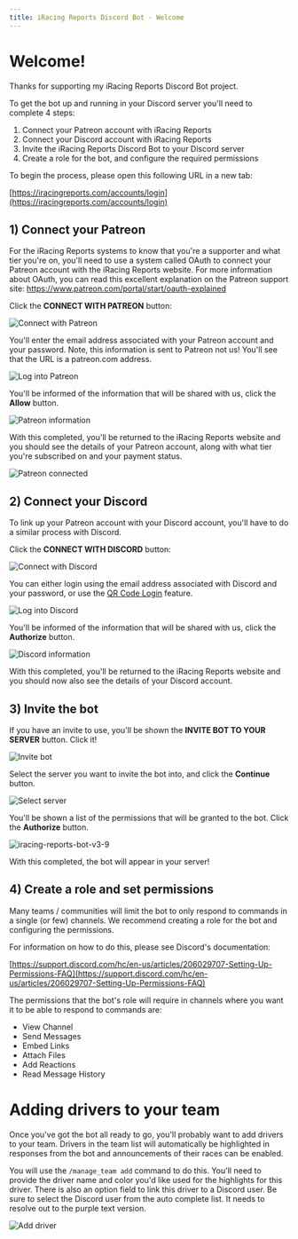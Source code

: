 ```yaml
---
title: iRacing Reports Discord Bot - Welcome
---
```


# Welcome!

Thanks for supporting my iRacing Reports Discord Bot project.

To get the bot up and running in your Discord server you'll need to complete 4 steps:

1. Connect your Patreon account with iRacing Reports
2. Connect your Discord account with iRacing Reports
3. Invite the iRacing Reports Discord Bot to your Discord server
4. Create a role for the bot, and configure the required permissions

To begin the process, please open this following URL in a new tab:

[https://iracingreports.com/accounts/login](https://iracingreports.com/accounts/login)

## 1) Connect your Patreon

For the iRacing Reports systems to know that you're a supporter and what tier you're on, you'll need to use a system called OAuth to connect your Patreon account with the iRacing Reports website. For more information about OAuth, you can read this excellent explanation on the Patreon support site: https://www.patreon.com/portal/start/oauth-explained

Click the **CONNECT WITH PATREON** button:

![Connect with Patreon](https://user-images.githubusercontent.com/658935/171335957-9ab7a743-62cb-4445-a21d-fa60ff7fb8a9.png)

You'll enter the email address associated with your Patreon account and your password. Note, this information is sent to Patreon not us! You'll see that the URL is a patreon.com address.

![Log into Patreon](https://user-images.githubusercontent.com/658935/171336281-8f2d2996-1ef1-4d21-a142-83f0ed606739.png)

You'll be informed of the information that will be shared with us, click the **Allow** button.

![Patreon information](https://user-images.githubusercontent.com/658935/171336344-2a972b31-5fe3-4c67-a1b8-c407a6784646.png)

With this completed, you'll be returned to the iRacing Reports website and you should see the details of your Patreon account, along with what tier you're subscribed on and your payment status.

![Patreon connected](https://user-images.githubusercontent.com/658935/171336556-6459a95c-34e6-4aa0-8339-1611c26d999f.png)

## 2) Connect your Discord

To link up your Patreon account with your Discord account, you'll have to do a similar process with Discord.

Click the **CONNECT WITH DISCORD** button:

![Connect with Discord](https://user-images.githubusercontent.com/658935/171336907-e59ca607-da59-4fd1-9a53-e858d8230874.png)

You can either login using the email address associated with Discord and your password, or use the [QR Code Login](https://support.discord.com/hc/en-us/articles/360039213771-QR-Code-Login-FAQ) feature.

![Log into Discord](https://user-images.githubusercontent.com/658935/171337522-43854336-da32-499c-8d1f-8b44def7f44d.png)

You'll be informed of the information that will be shared with us, click the **Authorize** button.

![Discord information](https://user-images.githubusercontent.com/658935/171337604-5136f4d9-74db-4ee1-972a-5d5f18110e42.png)

With this completed, you'll be returned to the iRacing Reports website and you should now also see the details of your Discord account.

## 3) Invite the bot

If you have an invite to use, you'll be shown the **INVITE BOT TO YOUR SERVER** button. Click it!

![Invite bot](https://user-images.githubusercontent.com/658935/171338240-36e1cf64-cb4e-4fca-919b-915af78944c9.png)

Select the server you want to invite the bot into, and click the **Continue** button.

![Select server](https://user-images.githubusercontent.com/658935/171338512-55015d56-8336-4eaf-9898-718f21fbae7c.png)

You'll be shown a list of the permissions that will be granted to the bot. Click the **Authorize** button.

![iracing-reports-bot-v3-9](https://user-images.githubusercontent.com/658935/171338560-0bbd7921-8251-42f7-b0fc-f6667a7b4059.png)

With this completed, the bot will appear in your server!

## 4) Create a role and set permissions

Many teams / communities will limit the bot to only respond to commands in a single (or few) channels. We recommend creating a role for the bot and configuring the permissions.

For information on how to do this, please see Discord's documentation:

[https://support.discord.com/hc/en-us/articles/206029707-Setting-Up-Permissions-FAQ](https://support.discord.com/hc/en-us/articles/206029707-Setting-Up-Permissions-FAQ)

The permissions that the bot's role will require in channels where you want it to be able to respond to commands are:

* View Channel
* Send Messages
* Embed Links
* Attach Files
* Add Reactions
* Read Message History

# Adding drivers to your team

Once you've got the bot all ready to go, you'll probably want to add drivers to your team. Drivers in the team list will automatically be highlighted in responses from the bot and announcements of their races can be enabled.

You will use the `/manage_team add` command to do this. You'll need to provide the driver name and color you'd like used for the highlights for this driver. There is also an option field to link this driver to a Discord user. Be sure to select the Discord user from the auto complete list. It needs to resolve out to the purple text version.

![Add driver](https://user-images.githubusercontent.com/658935/171341212-42ddd9e3-c2e1-4fe5-8151-088f48052b67.png)
